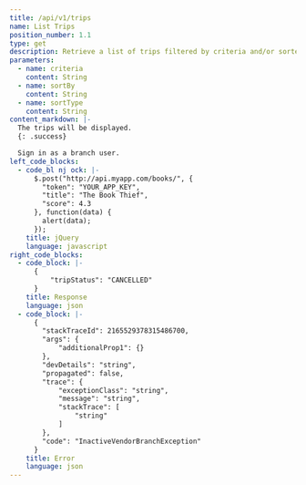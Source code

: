 ```yaml
---
title: /api/v1/trips
name: List Trips
position_number: 1.1
type: get
description: Retrieve a list of trips filtered by criteria and/or sorted by one of trips's properties (e.g creationDate) in asc/desc order
parameters:
  - name: criteria
    content: String
  - name: sortBy
    content: String
  - name: sortType
    content: String
content_markdown: |-
  The trips will be displayed.
  {: .success}

  Sign in as a branch user.
left_code_blocks:
  - code_bl nj ock: |-
      $.post("http://api.myapp.com/books/", {
        "token": "YOUR_APP_KEY",
        "title": "The Book Thief",
        "score": 4.3
      }, function(data) {
        alert(data);
      });
    title: jQuery
    language: javascript
right_code_blocks:
  - code_block: |-
      {
          "tripStatus": "CANCELLED"
      }
    title: Response
    language: json
  - code_block: |-
      {
        "stackTraceId": 2165529378315486700,
        "args": {
            "additionalProp1": {}
        },
        "devDetails": "string",
        "propagated": false,
        "trace": {
            "exceptionClass": "string",
            "message": "string",
            "stackTrace": [
                "string"
            ]
        },
        "code": "InactiveVendorBranchException"
      }
    title: Error
    language: json
---
```



